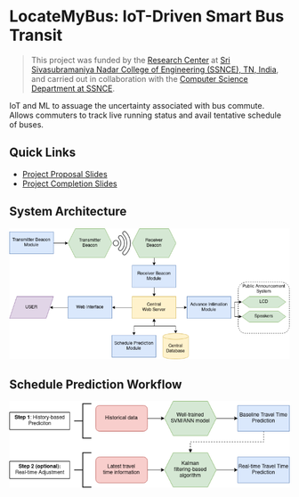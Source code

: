 # LocateMyBus: IoT-Driven Smart Bus Transit

> This project was funded by the [Research Center](https://www.ssn.edu.in/research-centre-ssn-institutions/) at [Sri Sivasubramaniya Nadar College of Engineering (SSNCE), TN, India](https://www.ssn.edu.in/), and carried out in collaboration with the [Computer Science Department at SSNCE](https://www.ssn.edu.in/college-of-engineering/computer-science-and-engineering-department-ssn-institutions/).

IoT and ML to assuage the uncertainty associated with bus commute. Allows commuters to track live running status and avail tentative schedule of buses.

## Quick Links

- [Project Proposal Slides]()
- [Project Completion Slides]()

## System Architecture

![system-architecture](/assets/images/overall-architecture.png)

## Schedule Prediction Workflow

![schedule-prediction](/assets/images/model-flow.png)
